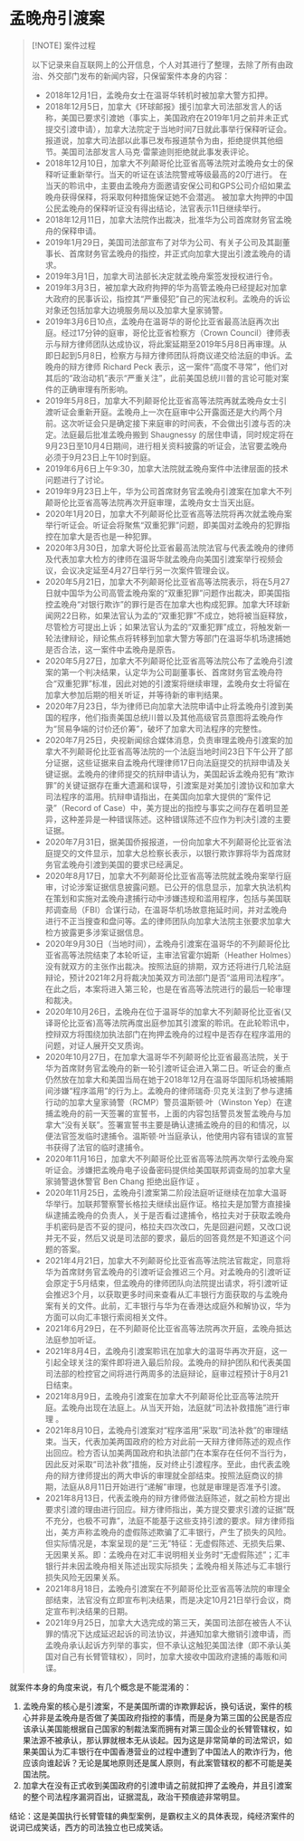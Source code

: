 # 孟晚舟引渡案

> [!NOTE] 案件过程
>
> 以下记录来自互联网上的公开信息，个人对其进行了整理，去除了所有由政治、外交部门发布的新闻内容，只保留案件本身的内容：
>
> - 2018年12月1日，孟晚舟女士在温哥华转机时被加拿大警方扣押。
>- 2018年12月5日，加拿大《环球邮报》援引加拿大司法部发言人的话称，美国已要求引渡她（事实上，美国政府在2019年1月之前并未正式提交引渡申请），加拿大法院定于当地时间7日就此事举行保释听证会。报道说，加拿大司法部以此事已发布报道禁令为由，拒绝提供其他细节。美国司法部发言人马克·雷蒙迪则拒绝就此事发表评论。
> - 2018年12月10日，加拿大不列颠哥伦比亚省高等法院对孟晚舟女士的保释听证重新举行。当天的听证在该法院警戒等级最高的20厅进行。 在当天的聆讯中，主要由孟晚舟方面邀请安保公司和GPS公司介绍如果孟晚舟获得保释，将采取何种措施保证她不会潜逃。 被加拿大拘押的中国公民孟晚舟的保释听证没有得出结论，法官表示11日继续举行。
> - 2018年12月11日，加拿大法院作出裁决，批准华为公司首席财务官孟晚舟的保释申请。
> - 2019年1月29日，美国司法部宣布了对华为公司、有关子公司及其副董事长、首席财务官孟晚舟的指控，并正式向加拿大提出引渡孟晚舟的请求。
> - 2019年3月1日，加拿大司法部长决定就孟晚舟案签发授权进行令。 
> - 2019年3月3日，被加拿大政府拘押的华为高管孟晚舟已经提起对加拿大政府的民事诉讼，指控其“严重侵犯”自己的宪法权利。孟晚舟的诉讼对象还包括加拿大边境服务局以及加拿大皇家骑警。
> - 2019年3月6日10点，孟晚舟在温哥华的哥伦比亚省最高法庭再次出庭。经过17分钟的庭审，哥伦比亚省检察方（Crown Council）律师表示与辩方律师团队达成协议，将此案延期至2019年5月8日再审理。从即日起到5月8日，检察方与辩方律师团队将商议递交给法庭的申诉。孟晚舟的辩方律师 Richard Peck 表示，这一案件“高度不寻常”，他们对其后的“政治动机”表示“严重关注”，此前美国总统川普的言论可能对案件的正确审理有所影响。
> - 2019年5月8日，加拿大不列颠哥伦比亚省高等法院再就孟晚舟女士引渡听证会重新开庭。孟晚舟上一次在庭审中公开露面还是大约两个月前。这次听证会只是确定接下来庭审的时间表，不会做出引渡与否的决定。法庭最后批准孟晚舟搬到 Shaugnessy 的居住申请，同时规定将在9月23日至10月4日期间，进行相关资料披露的听证会，法官要孟晚舟必须于9月23日上午10时到庭。
> - 2019年6月6日上午9:30，加拿大法院就孟晚舟案件中法律层面的技术问题进行了讨论。
> - 2019年9月23日上午，华为公司首席财务官孟晚舟引渡案在加拿大不列颠哥伦比亚省高等法院再次开庭审理，孟晚舟女士当天出庭。
> - 2020年1月20日，加拿大不列颠哥伦比亚省高等法院将再次就孟晚舟案举行听证会。听证会将聚焦“双重犯罪”问题，即美国对孟晚舟的犯罪指控在加拿大是否也是一种犯罪。  
> - 2020年3月30日，加拿大哥伦比亚省最高法院法官与代表孟晚舟的律师及代表加拿大检方的律师在温哥华就孟晚舟向美国引渡案举行视频会议，会议决定延至4月27日举行另一次案件管理会议。 
> - 2020年5月21日，加拿大不列颠哥伦比亚省高等法院表示，将在5月27日就中国华为公司高管孟晚舟案的“双重犯罪”问题作出裁决，即美国指控孟晚舟“对银行欺诈”的罪行是否在加拿大也构成犯罪。加拿大环球新闻网22日称，如果法官认为孟的“双重犯罪”不成立，她将被当庭释放，尽管检方可提出上诉；如果法官认为孟的“双重犯罪”成立，将触发新一轮法律辩论，辩论焦点将转移到加拿大警方等部门在温哥华机场逮捕她是否合法，这一案件中孟晚舟是原告。 
> - 2020年5月27日，加拿大不列颠哥伦比亚省高等法院公布了孟晚舟引渡案的第一个判决结果，认定华为公司副董事长、首席财务官孟晚舟符合“双重犯罪”标准，因此对她的引渡案将继续审理，孟晚舟女士将留在加拿大参加后期的相关听证，并等待新的审判结果。
> - 2020年7月23日，华为律师已向加拿大法院申请中止将孟晚舟引渡到美国的程序，他们指责美国总统川普以及其他高级官员意图将孟晚舟作为“贸易争端的讨价还价筹”，破坏了加拿大司法程序的完整性。
> - 2020年7月25日，央视新闻综合媒体消息，负责审理孟晚舟引渡案的加拿大不列颠哥伦比亚省高等法院的一个法庭当地时间23日下午公开了部分证据，这些证据来自孟晚舟代理律师17日向法庭提交的抗辩申请及关键证据。孟晚舟的律师提交的抗辩申请认为，美国起诉孟晚舟犯有“欺诈罪”的关键证据存在重大遗漏和误导，引渡案是对美加引渡协议和加拿大司法程序的滥用。抗辩申请指出，在美国向加拿大提供的“案件记录”（Record of Case）中，美方提出的指控与事实之间存在着明显差异，这种差异是一种错误陈述。这种错误陈述不应作为判决引渡的主要证据。
> - 2020年7月31日，据美国侨报报道，一份向加拿大不列颠哥伦比亚省法庭提交的文件显示，加拿大总检察长表示，以银行欺诈罪将华为首席财务官孟晚舟引渡到美国的要求已经满足。
> - 2020年8月17日，加拿大不列颠哥伦比亚省高等法院就孟晚舟案举行庭审，讨论涉案证据信息披露问题。已公开的信息显示，加拿大执法机构在策划和实施对孟晚舟逮捕行动中涉嫌违规和滥用程序，包括与美国联邦调查局（FBI）合谋行动，在温哥华机场故意拖延时间，并对孟晚舟进行不正当搜查和盘问等。孟的律师团队向加拿大法院主张要求加拿大检方披露更多涉案证据信息。  
> - 2020年9月30日（当地时间），孟晚舟引渡案在温哥华的不列颠哥伦比亚省高等法院结束了本轮听证，主审法官霍尔姆斯（Heather Holmes）没有就双方的主张作出裁决。按照法庭的排期，双方还将进行几轮法庭辩论，预计2021年2月将裁决加美双方司法部门是否“滥用司法程序”。在此之后，本案将进入第三轮，也是在省高等法院进行的最后一轮审理和裁决。 
> - 2020年10月26日，孟晚舟在位于温哥华的加拿大不列颠哥伦比亚省(又译哥伦比亚省)高等法院再度出庭参加其引渡案的聆讯。在此轮聆讯中，控辩双方将围绕加执法部门在拘押孟晚舟的过程中是否存在程序滥用的问题，对证人展开交叉质询。
> - 2020年10月27日，在加拿大温哥华不列颠哥伦比亚省最高法院，关于华为首席财务官孟晚舟的新一轮引渡听证会进入第二日。听证会的重点仍然放在加拿大和美国当局在她于2018年12月在温哥华国际机场被捕期间涉嫌“程序滥用”的行为上。孟晚舟的律师瑞奇·贝克关注到了参与逮捕行动的加拿大皇家骑警（RCMP）警员温斯顿·叶（Winston Yep）在逮捕孟晚舟的前一天签署的宣誓书，上面的内容包括警员发誓孟晚舟与加拿大“没有关联”。签署宣誓书主要是确认逮捕孟晚舟的目的和情况，以便法官签发临时逮捕令。温斯顿·叶当庭承认，他使用内容有错误的宣誓书获得了法官的临时逮捕令。  
> - 2020年11月16日，加拿大不列颠哥伦比亚省高等法院再次举行孟晚舟案听证会。涉嫌把孟晚舟电子设备密码提供给美国联邦调查局的加拿大皇家骑警退休警官 Ben Chang 拒绝出庭作证 。
> - 2020年11月25日，孟晚舟引渡案第二阶段法庭听证继续在加拿大温哥华举行。加联邦警察警长格拉夫继续出庭作证。格拉夫是加警方直接操纵逮捕孟晚舟的负责人，关于是否看过逮捕令，格拉夫对于获取孟晚舟手机密码是否不妥的提问，格拉夫四次改口，先是回避问题，又改口说并无不妥，然后又说是司法部的要求，最后的回答竟然是不知道这个问题的答案。
> - 2021年4月21日，加拿大不列颠哥伦比亚省高等法院法官裁定，同意将华为首席财务官孟晚舟的引渡听证会推迟三个月。对孟晚舟的引渡听证会原定于5月结束，但孟晚舟的律师团队向法院提出请求，将引渡听证会推迟3个月，以获取更多时间来查看从汇丰银行方面获取的与孟晚舟案有关的文件。此前，汇丰银行与华为在香港达成庭外和解协议，华为方面可以向汇丰银行索阅相关文件。
> - 2021年6月29日，在不列颠哥伦比亚省高等法院再次开庭，孟晚舟抵达法庭参加听证。
> - 2021年8月4日，孟晚舟引渡案聆讯在加拿大的温哥华再次开庭，这一引起全球关注的案件即将进入最后阶段。孟晚舟的辩护团队和代表美国司法部的检控官之间将进行两周多的法庭辩论，庭审过程预计于8月21日结束。
> - 2021年8月9日，孟晚舟引渡案在加拿大不列颠哥伦比亚高等法院开庭。孟晚舟出现在法庭上。从当天开始，法庭就“司法补救措施”进行审理 。
> - 2021年8月10日，孟晚舟引渡案对“程序滥用”采取“司法补救”的审理结束。当天，代表加美两国政府的检方对此前一天辩方律师陈述的观点作出回应。检方否认加美两国政府和执法部门在本案存在任何不当行为，因此反对采取“司法补救”措施，反对终止引渡程序。至此，由代表孟晚舟的辩方律师提出的两大申诉的审理就全部结束。按照法庭商议的排期，法庭从8月11日开始进行“递解”审理，也就是审理是否准予引渡。  
> - 2021年8月13日，代表孟晚舟的辩方律师做法庭陈述，就之前检方提出要求引渡的理由进行回应。辩方律师指出，美方提交要求引渡的证据“既不充分，也极不可靠”，法庭不能基于这些支持引渡的要求。辩方律师指出，美方声称孟晚舟的虚假陈述欺骗了汇丰银行，产生了损失的风险。但实际情况是，本案呈现的是“三无”特征：无虚假陈述、无损失后果、无因果关系。即：孟晚舟在对汇丰说明相关业务时“无虚假陈述”；汇丰银行并未因孟晚舟相关陈述出现实际损失；孟晚舟相关陈述与汇丰银行损失风险无因果关系。
> - 2021年8月18日，孟晚舟引渡案在不列颠哥伦比亚省高等法院的审理全部结束，法官没有立即宣布判决结果，而是决定10月21日举行会议，商定宣布判决结果的日期。
> - 2021年9月25日，加拿大大选完成的第三天，美国司法部在被告人不认罪的情况下达成延迟起诉的司法协议，并通知加拿大撤销引渡申请，而孟晚舟承认起诉方列举的事实，但不承认这触犯美国法律（即不承认美国对自己有长臂管辖权），同时，加拿大接收中国政府逮捕的毒贩和间谍。

就案件本身的角度来说，有几个概念是不能混淆的：

1. 孟晚舟案的核心是引渡案，不是美国所谓的诈欺罪起诉，换句话说，案件的核心并非是孟晚舟是否做了美国政府指控的事情，而是身为第三国的公民是否应该承认美国能根据自己国家的制裁法案而拥有对第三国企业的长臂管辖权，如果法源不被承认，那认罪就根本无从谈起。因为这是非常简单的司法常识，如果美国认为汇丰银行在中国香港营业的过程中遭到了中国法人的欺诈行为，他应该向谁起诉？无论是属地原则还是属人原则，有此案管辖权的都不可能是美国法院。
2. 加拿大在没有正式收到美国政府的引渡申请之前就扣押了孟晚舟，并且引渡案的整个司法程序漏洞百出，证据混乱，政治干预痕迹非常明显。

结论：这是美国执行长臂管辖的典型案例，是霸权主义的具体表现，纯经济案件的说词已成笑话，西方的司法独立也已成笑话。
